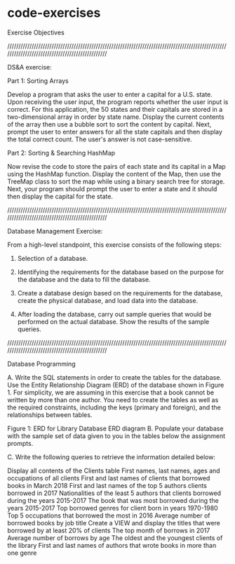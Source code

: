 # code-exercises

Exercise Objectives

////////////////////////////////////////////////////////////////////////////////////////////////////////////////////////////////////////////////

DS&A exercise: 

Part 1: Sorting Arrays

Develop a program that asks the user to enter a capital for a U.S. state. Upon receiving the user input, the program reports 
whether the user input is correct. For this application, the 50 states and their capitals are stored in a two-dimensional array 
in order by state name. Display the current contents of the array then use a bubble sort to sort the content by capital. Next, 
prompt the user to enter answers for all the state capitals and then display the total correct count. The user's answer is not case-sensitive.

Part 2: Sorting & Searching HashMap

Now revise the code to store the pairs of each state and its capital in a Map using the HashMap function. Display the content of the Map, 
then use the TreeMap class to sort the map while using a binary search tree for storage. Next, your program should prompt the user to enter a 
state and it should then display the capital for the state.

////////////////////////////////////////////////////////////////////////////////////////////////////////////////////////////////////////////////

Database Management Exercise:

From a high-level standpoint, this exercise consists of the following steps:

1. Selection of a database.

2. Identifying the requirements for the database based on the purpose for the database and the data to fill the database.

3. Create a database design based on the requirements for the database, create the physical database, and load data into the database.

4. After loading the database, carry out sample queries that would be performed on the actual database. Show the results of the sample queries.

////////////////////////////////////////////////////////////////////////////////////////////////////////////////////////////////////////////////

Database Programming

A. Write the SQL statements in order to create the tables for the database. Use the Entity Relationship Diagram (ERD) of the database shown in 
Figure 1. For simplicity, we are assuming in this exercise that a book cannot be written by more than one author. You need to create the tables as 
well as the required constraints, including the keys (primary and foreign), and the relationships between tables.

Figure 1: ERD for Library Database
ERD diagram
B. Populate your database with the sample set of data given to you in the tables below the assignment prompts.

C. Write the following queries to retrieve the information detailed below:

Display all contents of the Clients table
First names, last names, ages and occupations of all clients
First and last names of clients that borrowed books in March 2018
First and last names of the top 5 authors clients borrowed in 2017
Nationalities of the least 5 authors that clients borrowed during the years 2015-2017
The book that was most borrowed during the years 2015-2017
Top borrowed genres for client born in years 1970-1980
Top 5 occupations that borrowed the most in 2016
Average number of borrowed books by job title
Create a VIEW and display the titles that were borrowed by at least 20% of clients
The top month of borrows in 2017
Average number of borrows by age
The oldest and the youngest clients of the library
First and last names of authors that wrote books in more than one genre

